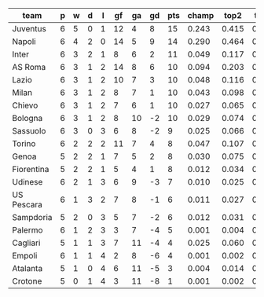 |    team    | p | w | d | l | gf | ga | gd | pts | champ | top2  | top3  | top4  |  5-7  | bot4  | bot3  | bot2  |
|------------|---|---|---|---|----|----|----|-----|-------|-------|-------|-------|-------|-------|-------|-------|
| Juventus   | 6 | 5 | 0 | 1 | 12 |  4 |  8 |  15 | 0.243 | 0.415 | 0.538 | 0.627 | 0.185 | 0.008 | 0.004 | 0.002|
| Napoli     | 6 | 4 | 2 | 0 | 14 |  5 |  9 |  14 | 0.290 | 0.464 | 0.582 | 0.675 | 0.165 | 0.008 | 0.005 | 0.002|
| Inter      | 6 | 3 | 2 | 1 |  8 |  6 |  2 |  11 | 0.049 | 0.117 | 0.190 | 0.263 | 0.215 | 0.070 | 0.044 | 0.023|
| AS Roma    | 6 | 3 | 1 | 2 | 14 |  8 |  6 |  10 | 0.094 | 0.203 | 0.305 | 0.400 | 0.216 | 0.038 | 0.022 | 0.009|
| Lazio      | 6 | 3 | 1 | 2 | 10 |  7 |  3 |  10 | 0.048 | 0.116 | 0.188 | 0.261 | 0.220 | 0.070 | 0.043 | 0.022|
| Milan      | 6 | 3 | 1 | 2 |  8 |  7 |  1 |  10 | 0.043 | 0.098 | 0.166 | 0.236 | 0.201 | 0.080 | 0.050 | 0.026|
| Chievo     | 6 | 3 | 1 | 2 |  7 |  6 |  1 |  10 | 0.027 | 0.065 | 0.117 | 0.174 | 0.176 | 0.127 | 0.085 | 0.047|
| Bologna    | 6 | 3 | 1 | 2 |  8 | 10 | -2 |  10 | 0.029 | 0.074 | 0.126 | 0.184 | 0.187 | 0.117 | 0.072 | 0.039|
| Sassuolo   | 6 | 3 | 0 | 3 |  6 |  8 | -2 |   9 | 0.025 | 0.066 | 0.112 | 0.167 | 0.179 | 0.129 | 0.087 | 0.050|
| Torino     | 6 | 2 | 2 | 2 | 11 |  7 |  4 |   8 | 0.047 | 0.107 | 0.175 | 0.246 | 0.208 | 0.082 | 0.053 | 0.027|
| Genoa      | 5 | 2 | 2 | 1 |  7 |  5 |  2 |   8 | 0.030 | 0.075 | 0.129 | 0.187 | 0.182 | 0.116 | 0.075 | 0.041|
| Fiorentina | 5 | 2 | 2 | 1 |  5 |  4 |  1 |   8 | 0.012 | 0.034 | 0.064 | 0.101 | 0.133 | 0.217 | 0.156 | 0.092|
| Udinese    | 6 | 2 | 1 | 3 |  6 |  9 | -3 |   7 | 0.010 | 0.025 | 0.048 | 0.074 | 0.124 | 0.251 | 0.180 | 0.110|
| US Pescara | 6 | 1 | 3 | 2 |  7 |  8 | -1 |   6 | 0.011 | 0.027 | 0.051 | 0.080 | 0.119 | 0.239 | 0.169 | 0.104|
| Sampdoria  | 5 | 2 | 0 | 3 |  5 |  7 | -2 |   6 | 0.012 | 0.031 | 0.058 | 0.089 | 0.130 | 0.231 | 0.161 | 0.096|
| Palermo    | 6 | 1 | 2 | 3 |  3 |  7 | -4 |   5 | 0.001 | 0.004 | 0.009 | 0.017 | 0.045 | 0.502 | 0.405 | 0.294|
| Cagliari   | 5 | 1 | 1 | 3 |  7 | 11 | -4 |   4 | 0.025 | 0.060 | 0.101 | 0.150 | 0.174 | 0.149 | 0.102 | 0.060|
| Empoli     | 6 | 1 | 1 | 4 |  2 |  8 | -6 |   4 | 0.001 | 0.002 | 0.005 | 0.009 | 0.029 | 0.592 | 0.495 | 0.374|
| Atalanta   | 5 | 1 | 0 | 4 |  6 | 11 | -5 |   3 | 0.004 | 0.014 | 0.031 | 0.050 | 0.083 | 0.359 | 0.271 | 0.183|
| Crotone    | 5 | 0 | 1 | 4 |  3 | 11 | -8 |   1 | 0.001 | 0.002 | 0.005 | 0.010 | 0.030 | 0.614 | 0.521 | 0.399|
